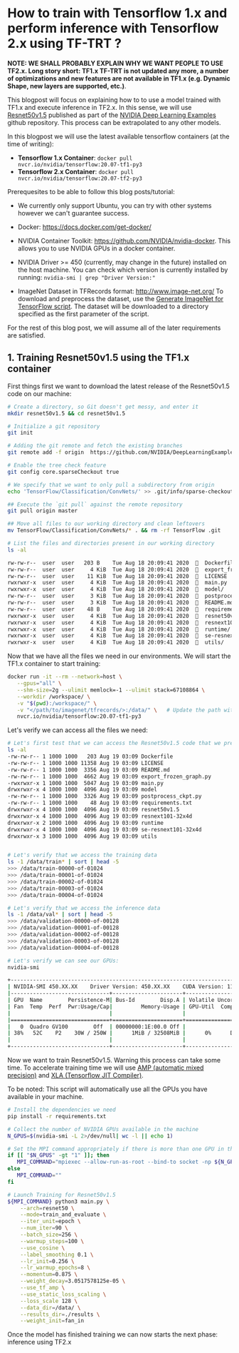 # How to train with Tensorflow 1.x and perform inference with Tensorflow 2.x using TF-TRT ?

**NOTE: WE SHALL PROBABLY EXPLAIN WHY WE WANT PEOPLE TO USE TF2.x. Long story short: TF1.x TF-TRT is not updated any more, a number of optimizations and new features are not available in TF1.x (e.g. Dynamic Shape, new layers are supported, etc.)**.

This blogpost will focus on explaining how to to use a model trained with TF1.x and execute inference in TF2.x. In this sense, we will use [Resnet50v1.5](https://github.com/NVIDIA/DeepLearningExamples/tree/master/TensorFlow/Classification/ConvNets/resnet50v1.5) published as part of the [NVIDIA Deep Learning Examples](https://github.com/NVIDIA/DeepLearningExamples) github repository. This process can be extrapolated to any other models.

In this blogpost we will use the latest available tensorflow containers (at the time of writing):

* **Tensorflow 1.x Container**: `docker pull nvcr.io/nvidia/tensorflow:20.07-tf1-py3`
* **Tensorflow 2.x Container**: `docker pull nvcr.io/nvidia/tensorflow:20.07-tf2-py3`

Prerequesites to be able to follow this blog posts/tutorial:
- We currently only support Ubuntu, you can try with other systems however we can't guarantee success.

- Docker: https://docs.docker.com/get-docker/

- NVIDIA Container Toolkit: https://github.com/NVIDIA/nvidia-docker. This allows you to use NVIDIA GPUs in a docker container.

- NVIDIA Driver >= 450 (currently, may change in the future) installed on the host machine.
You can check which version is currently installed by running: `nvidia-smi | grep "Driver Version:"`

- ImageNet Dataset in TFRecords format: http://www.image-net.org/
To download and preprocess the dataset, use the [Generate ImageNet for TensorFlow script](https://github.com/tensorflow/models/blob/master/research/inception/inception/data/download_and_preprocess_imagenet.sh). The dataset will be downloaded to a directory specified as the first parameter of the script.

For the rest of this blog post, we will assume all of the later requirements are satisfied.

## 1. Training Resnet50v1.5 using the TF1.x container

First things first we want to download the latest release of the Resnet50v1.5 code on our machine:

```bash
# Create a directory, so Git doesn't get messy, and enter it
mkdir resnet50v1.5 && cd resnet50v1.5

# Initialize a git repository
git init

# Adding the git remote and fetch the existing branches
git remote add -f origin  https://github.com/NVIDIA/DeepLearningExamples.git

# Enable the tree check feature
git config core.sparseCheckout true

# We specify that we want to only pull a subdirectory from origin
echo 'TensorFlow/Classification/ConvNets/' >> .git/info/sparse-checkout

## Execute the `git pull` against the remote repository
git pull origin master

## Move all files to our working directory and clean leftovers
mv TensorFlow/Classification/ConvNets/* . && rm -rf TensorFlow .git

# List the files and directories present in our working directory
ls -al

rw-rw-r--  user  user   203 B    Tue Aug 18 20:09:41 2020    Dockerfile
rw-rw-r--  user  user     4 KiB  Tue Aug 18 20:09:41 2020    export_frozen_graph.py
rw-rw-r--  user  user    11 KiB  Tue Aug 18 20:09:41 2020    LICENSE
rwxrwxr-x  user  user     4 KiB  Tue Aug 18 20:09:41 2020    main.py
rwxrwxr-x  user  user     4 KiB  Tue Aug 18 20:09:41 2020    model/
rw-rw-r--  user  user     3 KiB  Tue Aug 18 20:09:41 2020    postprocess_ckpt.py
rw-rw-r--  user  user     3 KiB  Tue Aug 18 20:09:41 2020    README.md
rw-rw-r--  user  user    48 B    Tue Aug 18 20:09:41 2020    requirements.txt
rwxrwxr-x  user  user     4 KiB  Tue Aug 18 20:09:41 2020    resnet50v1.5/
rwxrwxr-x  user  user     4 KiB  Tue Aug 18 20:09:41 2020    resnext101-32x4d/
rwxrwxr-x  user  user     4 KiB  Tue Aug 18 20:09:41 2020    runtime/
rwxrwxr-x  user  user     4 KiB  Tue Aug 18 20:09:41 2020    se-resnext101-32x4d/
rwxrwxr-x  user  user     4 KiB  Tue Aug 18 20:09:41 2020    utils/
```

Now that we have all the files we need in our environments. We will start the TF1.x container to start training:

```bash
docker run -it --rm --network=host \
   --gpus="all" \
   --shm-size=2g --ulimit memlock=-1 --ulimit stack=67108864 \
   --workdir /workspace/ \
   -v "$(pwd):/workspace/" \
   -v "</path/to/imagenet/tfrecords/>:/data/" \   # Update the path with the correct one here
   nvcr.io/nvidia/tensorflow:20.07-tf1-py3
```

<!--
docker run -it --rm --network=host \
   --gpus="device=1" \
   --shm-size=2g --ulimit memlock=-1 --ulimit stack=67108864 \
   --workdir /workspace/ \
   -v "$(pwd):/workspace/" \
   -v "${RAID_STORAGE_PATH}/datasets/imagenet/tfrecords:/data/" \
   nvcr.io/nvidia/tensorflow:20.07-tf1-py3
-->

Let's verify we can access all the files we need:

```bash
# Let's first test that we can access the Resnet50v1.5 code that we previously downloaded
ls -al
-rw-rw-r-- 1 1000 1000   203 Aug 19 03:09 Dockerfile
-rw-rw-r-- 1 1000 1000 11358 Aug 19 03:09 LICENSE
-rw-rw-r-- 1 1000 1000  3356 Aug 19 03:09 README.md
-rw-rw-r-- 1 1000 1000  4662 Aug 19 03:09 export_frozen_graph.py
-rwxrwxr-x 1 1000 1000  5047 Aug 19 03:09 main.py
drwxrwxr-x 4 1000 1000  4096 Aug 19 03:09 model
-rw-rw-r-- 1 1000 1000  3326 Aug 19 03:09 postprocess_ckpt.py
-rw-rw-r-- 1 1000 1000    48 Aug 19 03:09 requirements.txt
drwxrwxr-x 4 1000 1000  4096 Aug 19 03:09 resnet50v1.5
drwxrwxr-x 4 1000 1000  4096 Aug 19 03:09 resnext101-32x4d
drwxrwxr-x 2 1000 1000  4096 Aug 19 03:09 runtime
drwxrwxr-x 4 1000 1000  4096 Aug 19 03:09 se-resnext101-32x4d
drwxrwxr-x 3 1000 1000  4096 Aug 19 03:09 utils


# Let's verify that we access the training data
ls -1 /data/train* | sort | head -5
>>> /data/train-00000-of-01024
>>> /data/train-00001-of-01024
>>> /data/train-00002-of-01024
>>> /data/train-00003-of-01024
>>> /data/train-00004-of-01024

# Let's verify that we access the inference data
ls -1 /data/val* | sort | head -5
>>> /data/validation-00000-of-00128
>>> /data/validation-00001-of-00128
>>> /data/validation-00002-of-00128
>>> /data/validation-00003-of-00128
>>> /data/validation-00004-of-00128

# Let's verify we can see our GPUs:
nvidia-smi

+-----------------------------------------------------------------------------+
| NVIDIA-SMI 450.XX.XX    Driver Version: 450.XX.XX    CUDA Version: 11.0     |
|-------------------------------+----------------------+----------------------+
| GPU  Name        Persistence-M| Bus-Id        Disp.A | Volatile Uncorr. ECC |
| Fan  Temp  Perf  Pwr:Usage/Cap|         Memory-Usage | GPU-Util  Compute M. |
|                               |                      |               MIG M. |
|===============================+======================+======================|
|   0  Quadro GV100        Off  | 00000000:1E:00.0 Off |                  Off |
| 38%   52C    P2    30W / 250W |      1MiB / 32508MiB |      0%      Default |
|                               |                      |                  N/A |
+-------------------------------+----------------------+----------------------+

```

Now we want to train Resnet50v1.5. Warning this process can take some time.
To accelerate training time we will use [AMP (automatic mixed precision)](https://developer.nvidia.com/automatic-mixed-precision) and [XLA (Tensorflow JIT Compiler)](https://www.tensorflow.org/xla).

To be noted: This script will automatically use all the GPUs you have available in your machine.

```bash
# Install the dependencies we need
pip install -r requirements.txt

# Collect the number of NVIDIA GPUs available in the machine
N_GPUS=$(nvidia-smi -L 2>/dev/null| wc -l || echo 1)

# Set the MPI command appropriately if there is more than one GPU in the machine
if [[ "$N_GPUS" -gt "1" ]]; then
   MPI_COMMAND="mpiexec --allow-run-as-root --bind-to socket -np ${N_GPUS}"
else
   MPI_COMMAND=""
fi

# Launch Training for Resnet50v1.5
${MPI_COMMAND} python3 main.py \
    --arch=resnet50 \
    --mode=train_and_evaluate \
    --iter_unit=epoch \
    --num_iter=90 \
    --batch_size=256 \
    --warmup_steps=100 \
    --use_cosine \
    --label_smoothing 0.1 \
    --lr_init=0.256 \
    --lr_warmup_epochs=8 \
    --momentum=0.875 \
    --weight_decay=3.0517578125e-05 \
    --use_tf_amp \
    --use_static_loss_scaling \
    --loss_scale 128 \
    --data_dir=/data/ \
    --results_dir=./results \
    --weight_init=fan_in
```

Once the model has finished training we can now starts the next phase: inference using TF2.x